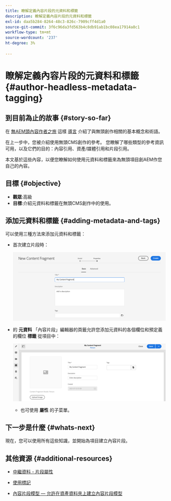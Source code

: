 ```yaml
---
title: 瞭解定義內容片段的元資料和標籤
description: 瞭解定義內容片段的元資料和標籤
exl-id: daa5b284-8264-48c3-826c-7909cff4d1a0
source-git-commit: 3f6c96da3fd563b4c8db91ab1bc08ea17914a8c1
workflow-type: tm+mt
source-wordcount: '237'
ht-degree: 3%

---
```


# 瞭解定義內容片段的元資料和標籤 {#author-headless-metadata-tagging}

## 到目前為止的故事 {#story-so-far}

在 [無AEM頭內容作者之旅](overview.md) 這樣 [導言](introduction.md) 介紹了與無頭創作相關的基本概念和術語。

在上一步中，您被介紹使用無頭CMS創作的參考。 您瞭解了哪些類型的參考資訊可用，以及它們的目的：內容引用、資產/媒體引用和片段引用。

本文基於這些內容，以便您瞭解如何使用元資料和標籤來為無頭項目創AEM作您自己的內容。

## 目標 {#objective}

* **觀眾**:高級
* **目標**:介紹元資料和標籤在無頭CMS創作中的使用。

## 添加元資料和標籤 {#adding-metadata-and-tags}

可以使用三種方法來添加元資料和標籤：

* 首次建立片段時：

   ![建立內容片段 — 提供名稱](/help/journey-headless/author/assets/headless-journey-author-content-fragment-03.png)

* 的 **元資料** 「內容片段」編輯器的頁籤允許您添加元資料的各個欄位和預定義的欄位 **標籤** 從項目中：

   ![內容片段編輯器 — 元資料](/help/journey-headless/author/assets/headless-journey-author-metadata-01.png)

   * 也可使用 **屬性** 的子菜單。

## 下一步是什麼 {#whats-next}

現在，您可以使用所有這些知識，並開始為項目建立內容片段。

## 其他資源 {#additional-resources}

* [中繼資料 - 片段屬性](/help/assets/content-fragments/content-fragments-metadata.md)

* [使用標記](/help/sites-cloud/authoring/features/tags.md)

* [內容片段模型 — 允許在資產資料夾上建立內容片段模型](/help/assets/content-fragments/content-fragments-models.md#allowing-content-fragment-models-assets-folder)
